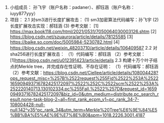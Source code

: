 1.  小组成员：
    孙飞宇（账户名称：padaner）、郝钰涵（账户名称：iuyy877yyy）
2.  项目：
2.1  对sm3进行长度扩展攻击：
     (1)  sm3加密算法代码编写：孙飞宇
     (2)  长度扩展攻击实现：郝钰涵
     (3)  参考文献：
          [1] https://max.book118.com/html/2021/0531/7050064030003126.shtm
          [2] https://blog.csdn.net/szuaurora/article/details/78125585
          [3] https://baike.so.com/doc/5005984-5230782.html
          [4] https://blog.csdn.net/weixin_48203710/article/details/106409587
2.2  对sha256进行长度扩展攻击：
    （1）代码编写：郝钰涵
    （2）参考文献：
          [1]https://blog.csdn.net/u012391423/article/details
2.3 构建十万个叶子结点的Merkle tree，并完成存在性证明、不存在证明：
    （1）代码编写：郝钰涵
    （2）参考文献：https://blog.csdn.net/Ciellee/article/details/108004428?ops_request_misc=%257B%2522request%255Fid%2522%253A%2522165909493716782425172097%2522%252C%2522scm%2522%253A%252220140713.130102334.pc%255Fall.%2522%257D&request_id=165909493716782425172097&biz_id=0&utm_medium=distribute.pc_search_result.none-task-blog-2~all~first_rank_ecpm_v1~pc_rank_34-7-108004428-null-null.142^v35^pc_rank_34&utm_term=Merkle%20Tree%E6%9E%84%E5%BB%BA%E5%AE%9E%E7%8E%B0&spm=1018.2226.3001.4187
